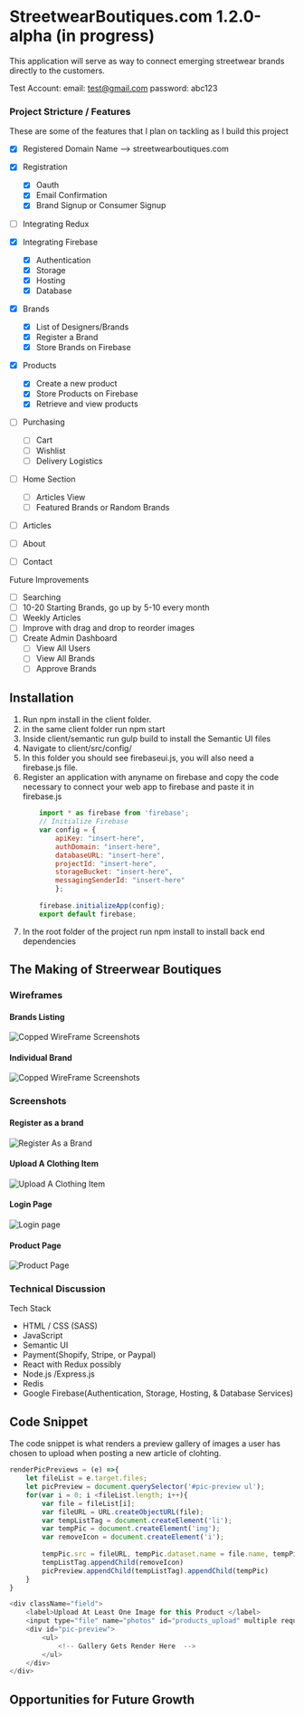 #  StreetwearBoutiques.com 1.2.0-alpha (in progress)

This application will serve as way to connect emerging streetwear brands directly to the customers. 

Test Account:
email: test@gmail.com
password: abc123

<!-- ![armoire image](./public/splashimage.png) -->

### Project Stricture / Features
These are some of the features that I plan on tackling as I build this project
- [X] Registered Domain Name --> streetwearboutiques.com
- [x] Registration
    - [X] Oauth
    - [X] Email Confirmation
    - [x] Brand Signup or Consumer Signup
- [ ] Integrating Redux
- [X] Integrating Firebase
    - [X] Authentication
    - [X] Storage
    - [X] Hosting 
    - [X] Database
- [x] Brands
    - [X] List of Designers/Brands 
    - [x] Register a Brand 
    - [X] Store Brands on Firebase 
- [X] Products
    - [x] Create a new product
    - [x] Store Products on Firebase
    - [x] Retrieve and view products
- [ ] Purchasing
    - [ ] Cart
    - [ ] Wishlist
    - [ ] Delivery Logistics
- [ ] Home Section
    - [ ] Articles View
    - [ ] Featured Brands or Random Brands
- [ ] Articles
- [ ] About
- [ ] Contact


Future Improvements
- [ ] Searching
- [ ] 10-20 Starting Brands, go up by 5-10 every month
- [ ] Weekly Articles
- [ ] Improve with drag and drop to reorder images
- [ ] Create Admin Dashboard
    - [ ] View All Users
    - [ ] View All Brands
    - [ ] Approve Brands

## Installation 
1. Run npm install in the client folder.
2. in the same client folder run npm start
3. Inside client/semantic run gulp build to install the Semantic UI files
4. Navigate to client/src/config/
5. In this folder you should see firebaseui.js, you will also need a firebase.js file.
6. Register an application with anyname on firebase and copy the code necessary to connect your web app to firebase and paste it in firebase.js
    ```javascript
        import * as firebase from 'firebase';
        // Initialize Firebase
        var config = {
            apiKey: "insert-here",
            authDomain: "insert-here",
            databaseURL: "insert-here",
            projectId: "insert-here",
            storageBucket: "insert-here",
            messagingSenderId: "insert-here"
            };
            
        firebase.initializeApp(config);
        export default firebase;
    ```
7. In the root folder of the project run npm install to install back end dependencies

## The Making of Streerwear Boutiques

### Wireframes

#### Brands Listing
![Copped WireFrame Screenshots](./assets/wireframe2.png?raw=true "Copped WireFrames")

#### Individual Brand
![Copped WireFrame Screenshots](./assets/wireframe3.png?raw=true "Copped WireFrames")

### Screenshots

#### Register as a brand
![Register As a Brand](./assets/brandCreate.png?raw=true "Brand Create")

#### Upload A Clothing Item
![Upload A Clothing Item](./assets/productCreate.png?raw=true "Product Create")

#### Login Page
![Login page](./assets/login-page.png?raw=true "Login page")

#### Product Page
![Product Page](./assets/product-page.png?raw=true "Product page")

### Technical Discussion
Tech Stack
* HTML / CSS (SASS)
* JavaScript
* Semantic UI
* Payment(Shopify, Stripe, or Paypal)
* React with Redux possibly
* Node.js /Express.js
* Redis
* Google Firebase(Authentication, Storage, Hosting, & Database Services)

## Code Snippet

The code snippet is what renders a preview gallery of images a user has chosen to upload when posting a new article of clohting. 

```javascript
renderPicPreviews = (e) =>{
    let fileList = e.target.files;
    let picPreview = document.querySelector('#pic-preview ul');
    for(var i = 0; i <fileList.length; i++){
        var file = fileList[i];
        var fileURL = URL.createObjectURL(file);
        var tempListTag = document.createElement('li');
        var tempPic = document.createElement('img');
        var removeIcon = document.createElement('i');
        
        tempPic.src = fileURL, tempPic.dataset.name = file.name, tempPic.id = i, tempPic.className = 'temp-pic'; 
        tempListTag.appendChild(removeIcon)
        picPreview.appendChild(tempListTag).appendChild(tempPic)
    }
}

<div className="field">
    <label>Upload At Least One Image for this Product </label>
    <input type="file" name="photos" id="products_upload" multiple required onChange={(e)=>this.renderPicPreviews(e)} />
    <div id="pic-preview">
        <ul>
            <!-- Gallery Gets Render Here  -->
        </ul>
    </div>
</div>
```

## Opportunities for Future Growth 